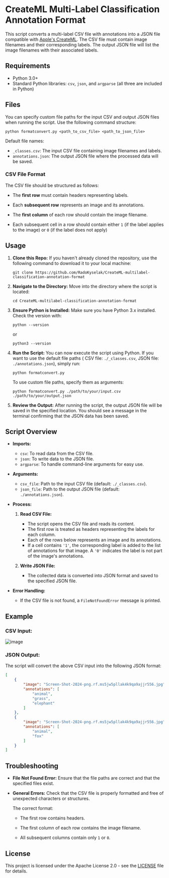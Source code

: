 # CreateML Multi-Label Classification Annotation Format

This script converts a multi-label CSV file with annotations into a JSON file compatible with [Apple's CreateML](https://developer.apple.com/machine-learning/create-ml/). The CSV file must contain image filenames and their corresponding labels. The output JSON file will list the image filenames with their associated labels.

## Requirements

- Python 3.0+
- Standard Python libraries: `csv`, `json`, and `argparse` (all three are included in Python)

## Files

You can specify custom file paths for the input CSV and output JSON files when running the script. Use the following command structure:

```terminal
python formatconvert.py <path_to_csv_file> <path_to_json_file>
```

Default file names:
- `_classes.csv`: The input CSV file containing image filenames and labels.
- `annotations.json`: The output JSON file where the processed data will be saved.

### CSV File Format


The CSV file should be structured as follows:

- The **first row** must contain headers representing labels.

- Each **subsequent row** represents an image and its annotations.

- The **first column** of each row should contain the image filename.

- Each subsequent cell in a row should contain either `1` (if the label applies to the image) or `0` (if the label does not apply)

## Usage

1. **Clone this Repo:**
   If you haven't already cloned the repository, use the following command to download it to your local machine:

   ```terminal
   git clone https://github.com/RadoKyselak/CreateML-multilabel-classification-annotation-format
   ```

2. **Navigate to the Directory:**
   Move into the directory where the script is located:

   ```terminal
   cd CreateML-multilabel-classification-annotation-format
   ```
   
3. **Ensure Python is Installed:**
   Make sure you have Python 3.x installed. Check the version with:

   ```terminal
   python --version
   ```

   or

   ```terminal
   python3 --version
   ```
   
4. **Run the Script:**
   You can now execute the script using Python. If you want to use the default file paths ( CSV file: `./_classes.csv`, JSON file: `./annotations.json`), simply run:

   ```terminal
   python formatconvert.py
   ```

   To use custom file paths, specify them as arguments:

   ```terminal
   python formatconvert.py ./path/to/your/input.csv ./path/to/your/output.json
   ```

6. **Review the Output:**
   After running the script, the output JSON file will be saved in the specified location. You should see a message in the terminal confirming that the JSON data has been saved.

## Script Overview

- **Imports:**
  - `csv`: To read data from the CSV file.
  - `json`: To write data to the JSON file.
  - `argparse`: To handle command-line arguments for easy use.

- **Arguments:**
  - `csv_file`: Path to the input CSV file (default: `./_classes.csv`).
  - `json_file`: Path to the output JSON file (default: `./annotations.json`).

- **Process:**
  1. **Read CSV File:**
     - The script opens the CSV file and reads its content.
     - The first row is treated as headers representing the labels for each column.
     - Each of the rows below represents an image and its annotations.
     - If a cell contains `'1'`, the corresponding label is added to the list of annotations for that image. A `'0'` indicates the label is not part of the image's annotations.

  2. **Write JSON File:**
     - The collected data is converted into JSON format and saved to the specified JSON file.

- **Error Handling:**
  - If the CSV file is not found, a `FileNotFoundError` message is printed.

## Example

### CSV Input:

![image](https://github.com/user-attachments/assets/7ff8d48a-d4cd-41d4-a34c-05c06d04122f)

### JSON Output:

The script will convert the above CSV input into the following JSON format:

```json
[
    {
        "image": "Screen-Shot-2024-png.rf.ms5jw5pllak4k9qa9ajjr556.jpg",
        "annotations": [
            "animal",
            "grass",
            "elephant"
        ]
    },
    {
        "image": "Screen-Shot-2024-png.rf.ms5jw5pllak4k9qa9ajjr556.jpg",
        "annotations": [
            "animal",
            "fox"
        ]
    }
]
```

## Troubleshooting

- **File Not Found Error:**
  Ensure that the file paths are correct and that the specified files exist.

- **General Errors:**
  Check that the CSV file is properly formatted and free of unexpected characters or structures.

  The correct format:

  - The first row contains headers.

  - The first column of each row contains the image filename.

  - All subsequent columns contain only `1` or `0`.

## License

This project is licensed under the Apache License 2.0 - see the [LICENSE](https://github.com/RadoKyselak/CreateML-multilabel-classification-annotation-format/blob/main/LICENSE) file for details.
